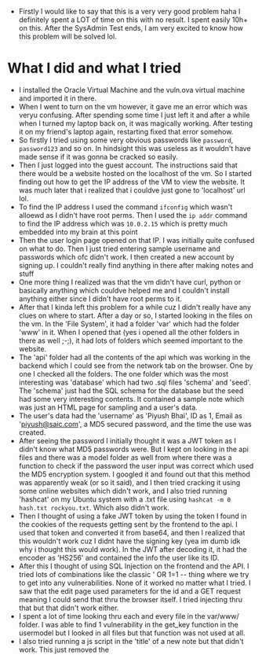 - Firstly I would like to say that this is a very very good problem haha I definitely spent a LOT of time on this with no result. I spent easily 10h+ on this. After the SysAdmin Test ends, I am very excited to know how this problem will be solved lol.

# What I did and what I tried
- I installed the Oracle Virtual Machine and the vuln.ova virtual machine and imported it in there.
- When I went to turn on the vm however, it gave me an error which was veryu confusing. After spending some time I just left it and after a while when I turned my laptop back on, it was magically working. After testing it on my friend's laptop again, restarting fixed that error somehow.
- So firstly I tried using some very obvious passwords like `password`, `password123` and so on. In hindsight this was useless as it wouldn't have made sense if it was gonna be cracked so easily.
- Then I just logged into the guest account. The instructions said that there would be a website hosted on the localhost of the vm. So I started finding out how to get the IP address of the VM to view the website. It was much later that i realized that i couldve just gone to 'localhost' url lol.
- To find the IP address I used the command `ifconfig` which wasn't alloewd as I didn't have root perms. Then I used the `ip addr` command to find the IP address which was `10.0.2.15` which is pretty much embedded into my brain at this point
- Then the user login page opened on that IP. I was initially quite confused on what to do. Then I just tried entering sample username and passwords which ofc didn't work. I then created a new account by signing up. I couldn't really find anything in there after making notes and stuff
- One more thing I realized was that the vm didn't have curl, python or basically anything which couldve helped me and I couldn't install anything either since I didn't have root perms to it.
- After that I kinda left this problem for a while cuz I didn't really have any clues on where to start. After a day or so, I started looking in the files on the vm. In the 'File System', it had a folder 'var' which had the folder 'www' in it. When I opened that (yes i opened all the other folders in there as well ;-;), it had lots of folders which seemed important to the website. 
- The 'api' folder had all the contents of the api which was working in the backend which I could see from the network tab on the browser. One by one I checked all the folders. The one folder which was the most interesting was 'database' which had two .sql files 'schema' and 'seed'. The 'schema' just had the SQL schema for the database but the seed had some very interesting contents. It contained a sample note which was just an HTML page for sampling and a user's data.
- The user's data had the 'username' as 'Piyush Bhai', ID as 1, Email as 'piyush@saic.com', a MD5 secured password, and the time the use was created. 
- After seeing the password I initially thought it was a JWT token as I didn't know what MD5 passwords were. But I kept on looking in the api files and there was a model folder as well from where there was a function to check if the password the user input was correct which used the MD5 encryption system. I googled it and found out that this method was apparently weak (or so it said), and I then tried cracking it using some online websites which didn't work, and I also tried running 'hashcat' on my Ubuntu system with a .txt file using `hashcat -m 0 hash.txt rockyou.txt`. Which also didn't work.
- Then I thought of using a fake JWT token by using the token I found in the cookies of the requests getting sent by the frontend to the api. I used that token and converted it from base64, and then I realized that this wouldn't work cuz I didnt have the signing key (yea im dumb idk why i thought this would work). In the JWT after decoding it, it had the encoder as 'HS256' and contained the info the user like its ID.
- After this I thought of using SQL Injection on the frontend and the API. I tried lots of combinations like the classic ' OR 1=1 -- thing where we try to get into any vulnerabilities. None of it worked no matter what I tried. I saw that the edit page used parameters for the id and a GET request meaning I could send that thru the browser itself. I tried injecting thru that but that didn't work either. 
- I spent a lot of time looking thru each and every file in the var/www/ folder. I was able to find 1 vulnerability in the get_key function in the usermodel but I looked in all files but that function was not used at all.
- I also tried running a js script in the 'title' of a new note but that didn't work. This just removed the <script> part in there and nothing else errors out. I hoped it did lol.
- I had also found an open SQL port which I figured was the one being used by the DB but I was unable to get into that either.
- I am out of options and this is the only problem which is pending for me. Im gonna keep trying just in case I am able to find something but if im not, ill end on the note that this was an amazing problem and I spent lots of stuff while trying to solve it
- UPDATE: Its 11:30pm and i couldn't find anything else in this lol this was an amazing question to try and hack into lol.